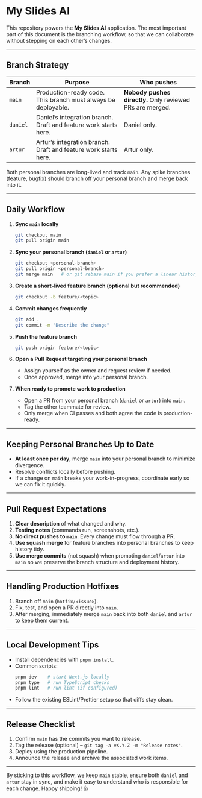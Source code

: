 # My Slides AI

This repository powers the **My Slides AI** application. The most important part of this document is the branching workflow, so that we can collaborate without stepping on each other’s changes.

---

## Branch Strategy

| Branch | Purpose | Who pushes |
|--------|---------|------------|
| `main` | Production-ready code. This branch must always be deployable. | **Nobody pushes directly.** Only reviewed PRs are merged. |
| `daniel` | Daniel’s integration branch. Draft and feature work starts here. | Daniel only. |
| `artur` | Artur’s integration branch. Draft and feature work starts here. | Artur only. |

Both personal branches are long-lived and track `main`. Any spike branches (feature, bugfix) should branch off your personal branch and merge back into it.

---

## Daily Workflow

1. **Sync `main` locally**
   ```bash
   git checkout main
   git pull origin main
   ```
2. **Sync your personal branch (`daniel` or `artur`)**
   ```bash
   git checkout <personal-branch>
   git pull origin <personal-branch>
   git merge main   # or git rebase main if you prefer a linear history
   ```
3. **Create a short-lived feature branch (optional but recommended)**
   ```bash
   git checkout -b feature/<topic>
   ```
4. **Commit changes frequently**
   ```bash
   git add .
   git commit -m "Describe the change"
   ```
5. **Push the feature branch**
   ```bash
   git push origin feature/<topic>
   ```
6. **Open a Pull Request targeting your personal branch**
   - Assign yourself as the owner and request review if needed.
   - Once approved, merge into your personal branch.

7. **When ready to promote work to production**
   - Open a PR from your personal branch (`daniel` or `artur`) into `main`.
   - Tag the other teammate for review.
   - Only merge when CI passes and both agree the code is production-ready.

---

## Keeping Personal Branches Up to Date

- **At least once per day**, merge `main` into your personal branch to minimize divergence.
- Resolve conflicts locally before pushing.
- If a change on `main` breaks your work-in-progress, coordinate early so we can fix it quickly.

---

## Pull Request Expectations

1. **Clear description** of what changed and why.
2. **Testing notes** (commands run, screenshots, etc.).
3. **No direct pushes to `main`**. Every change must flow through a PR.
4. **Use squash merge** for feature branches into personal branches to keep history tidy.
5. **Use merge commits** (not squash) when promoting `daniel`/`artur` into `main` so we preserve the branch structure and deployment history.

---

## Handling Production Hotfixes

1. Branch off `main` (`hotfix/<issue>`).
2. Fix, test, and open a PR directly into `main`.
3. After merging, immediately merge `main` back into both `daniel` and `artur` to keep them current.

---

## Local Development Tips

- Install dependencies with `pnpm install`.
- Common scripts:
  ```bash
  pnpm dev    # start Next.js locally
  pnpm type   # run TypeScript checks
  pnpm lint   # run lint (if configured)
  ```
- Follow the existing ESLint/Prettier setup so that diffs stay clean.

---

## Release Checklist

1. Confirm `main` has the commits you want to release.
2. Tag the release (optional) – `git tag -a vX.Y.Z -m "Release notes"`.
3. Deploy using the production pipeline.
4. Announce the release and archive the associated work items.

---

By sticking to this workflow, we keep `main` stable, ensure both `daniel` and `artur` stay in sync, and make it easy to understand who is responsible for each change. Happy shipping! 👍
